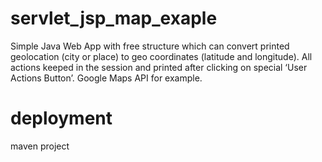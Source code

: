 # servlet_jsp_map_exaple
Simple Java Web App with free structure which can convert printed geolocation (city or place) to geo coordinates (latitude and longitude). All  actions keeped in the session and printed  after clicking on special ‘User Actions Button’. Google Maps API for example.
# deployment
maven project
